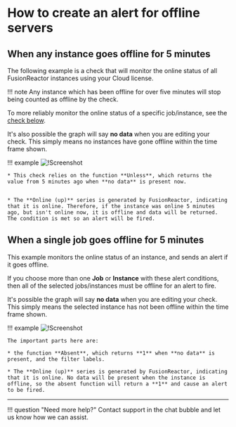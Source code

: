 # How to create an alert for offline servers

## When any instance goes offline for 5 minutes 

The following example is a check that will monitor the online status of all FusionReactor instances using your Cloud license.

!!! note
    Any instance which has been offline for over five minutes will stop being counted as offline by the check.

To more reliably monitor the online status of a specific job/instance, see the [check below](/Troubleshooting/Cloud-offline/#when-a-single-job-goes-offline-for-5-minutes).

It's also possible the graph will say **no data** when you are editing your check. This simply means no instances have gone offline within the time frame shown.

!!! example
    ![!Screenshot](/frdocs/Troubleshooting/images/any-instance-offline.png)

    * This check relies on the function **Unless**, which returns the value from 5 minutes ago when **no data** is present now.


    * The **Online (up)** series is generated by FusionReactor, indicating that it is online. Therefore, if the instance was online 5 minutes ago, but isn't online now, it is offline and data will be returned. The condition is met so an alert will be fired.


## When a single job goes offline for 5 minutes

This example monitors the online status of an instance, and sends an alert if it goes offline. 

If you choose more than one **Job** or **Instance** with these alert conditions, then all of the selected jobs/instances must be offline for an alert to fire. 

It's possible the graph will say **no data** when you are editing your check. This simply means the selected instance has not been offline within the time frame shown.

!!! example
    ![!Screenshot](/frdocs/Troubleshooting/images/single-job-offline.png)

    The important parts here are:

    * the function **Absent**, which returns **1** when **no data** is present, and the filter labels.

    * The **Online (up)** series is generated by FusionReactor, indicating that it is online. No data will be present when the instance is offline, so the absent function will return a **1** and cause an alert to be fired.


___

!!! question "Need more help?"
    Contact support in the chat bubble and let us know how we can assist.
